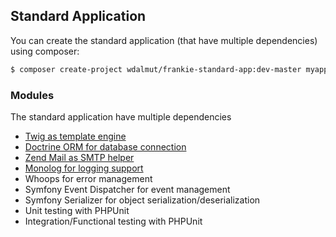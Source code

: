## Standard Application

You can create the standard application (that have multiple dependencies) using composer:

```sh
$ composer create-project wdalmut/frankie-standard-app:dev-master myapp
```

### Modules

The standard application have multiple dependencies

 * [Twig as template engine](twig.html)
 * [Doctrine ORM for database connection](doctrine.html)
 * [Zend Mail as SMTP helper](email.html)
 * [Monolog for logging support](logging.html)
 * Whoops for error management
 * Symfony Event Dispatcher for event management
 * Symfony Serializer for object serialization/deserialization
 * Unit testing with PHPUnit
 * Integration/Functional testing with PHPUnit

